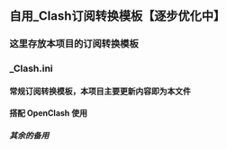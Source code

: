 ## 自用_Clash订阅转换模板【逐步优化中】
### 这里存放本项目的订阅转换模板
### _Clash.ini

#### 常规订阅转换模板，本项目主要更新内容即为本文件
#### 搭配 OpenClash 使用

##### 其余的备用

